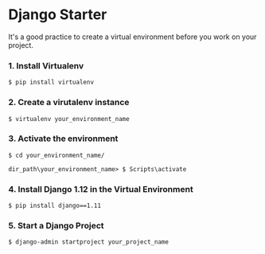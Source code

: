 # Django Starter
It's a good practice to create a virtual environment before you work on your project. 

### 1. Install Virtualenv
```
$ pip install virtualenv
```

### 2. Create a virutalenv instance
```
$ virtualenv your_environment_name
```

### 3. Activate the environment
```
$ cd your_environment_name/

dir_path\your_environment_name> $ Scripts\activate
```

### 4. Install Django 1.12 in the Virtual Environment
```
$ pip install django==1.11
```

### 5. Start a Django Project
```
$ django-admin startproject your_project_name
```
